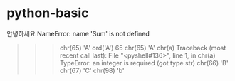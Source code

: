 # python-basic

안녕하세요
NameError: name 'Sum' is not defined
>>> chr(65)
'A'
>>> ord('A')
65
>>> chr(65)
'A'
>>> chr(a)
Traceback (most recent call last):
  File "<pyshell#136>", line 1, in <module>
    chr(a)
TypeError: an integer is required (got type str)
>>> chr(66)
'B'
>>> chr(67)
'C'
>>> chr(98)
'b'
